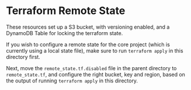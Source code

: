# Terraform Remote State

These resources set up a S3 bucket, with versioning enabled, and a DynamoDB Table for locking the terraform state.

If you wish to configure a remote state for the core project (which is currently using a local state file), make sure to run `terraform apply` in this directory first.

Next, move the `remote_state.tf.disabled` file in the parent directory to `remote_state.tf`, and configure the right bucket, key and region, based on the output of running `terraform apply` in this directory.
